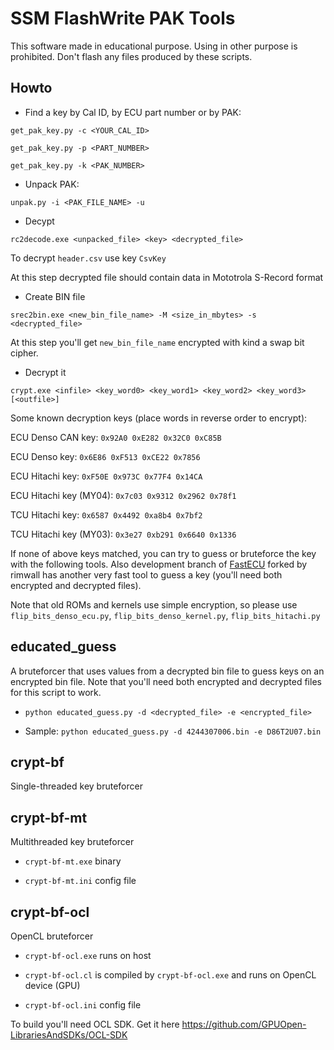 # SSM FlashWrite PAK Tools

This software made in educational purpose. Using in other purpose is prohibited. Don't flash any files produced by these scripts.

## Howto

* Find a key by Cal ID, by ECU part number or by PAK:

`get_pak_key.py -c <YOUR_CAL_ID>`

`get_pak_key.py -p <PART_NUMBER>`

`get_pak_key.py -k <PAK_NUMBER>`

* Unpack PAK:

`unpak.py -i <PAK_FILE_NAME> -u`

* Decypt

`rc2decode.exe <unpacked_file> <key> <decrypted_file>`

To decrypt `header.csv` use key `CsvKey`

At this step decrypted file should contain data in Mototrola S-Record format

* Create BIN file

`srec2bin.exe <new_bin_file_name> -M <size_in_mbytes> -s <decrypted_file>`

At this step you'll get `new_bin_file_name` encrypted with kind a swap bit cipher.

* Decrypt it

`crypt.exe <infile> <key_word0> <key_word1> <key_word2> <key_word3> [<outfile>]`

Some known decryption keys (place words in reverse order to encrypt):

ECU Denso CAN key: `0x92A0 0xE282 0x32C0 0xC85B`

ECU Denso key: `0x6E86 0xF513 0xCE22 0x7856`

ECU Hitachi key: `0xF50E 0x973C 0x77F4 0x14CA`

ECU Hitachi key (MY04): `0x7c03 0x9312 0x2962 0x78f1`

TCU Hitachi key: `0x6587 0x4492 0xa8b4 0x7bf2`

TCU Hitachi key (MY03): `0x3e27 0xb291 0x6640 0x1336`

If none of above keys matched, you can try to guess or bruteforce the key with the following tools. Also development branch of [FastECU](https://github.com/rimwall/fastecu-oem/tree/development) forked by rimwall has another very fast tool to guess a key (you'll need both encrypted and decrypted files).

Note that old ROMs and kernels use simple encryption, so please use `flip_bits_denso_ecu.py`, `flip_bits_denso_kernel.py`, `flip_bits_hitachi.py`

## educated_guess

A bruteforcer that uses values from a decrypted bin file to guess keys on an encrypted bin file. Note that you'll need both encrypted and decrypted files for this script to work.

* `python educated_guess.py -d <decrypted_file> -e <encrypted_file>`

* Sample: `python educated_guess.py -d 4244307006.bin -e D86T2U07.bin`

## crypt-bf

Single-threaded key bruteforcer

## crypt-bf-mt

Multithreaded key bruteforcer

* `crypt-bf-mt.exe` binary

* `crypt-bf-mt.ini` config file

## crypt-bf-ocl

OpenCL bruteforcer

* `crypt-bf-ocl.exe` runs on host

* `crypt-bf-ocl.cl` is compiled by `crypt-bf-ocl.exe` and runs on OpenCL device (GPU)

* `crypt-bf-ocl.ini` config file

To build you'll need OCL SDK. Get it here https://github.com/GPUOpen-LibrariesAndSDKs/OCL-SDK
